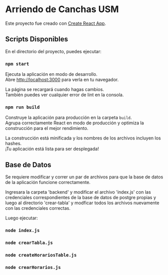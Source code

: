 # Arriendo de Canchas USM

Este proyecto fue creado con [Create React App](https://github.com/facebook/create-react-app).

## Scripts Disponibles

En el directorio del proyecto, puedes ejecutar:

### `npm start`

Ejecuta la aplicación en modo de desarrollo.\
Abre [http://localhost:3000](http://localhost:3000) para verla en tu navegador.

La página se recargará cuando hagas cambios.\
También puedes ver cualquier error de lint en la consola.

### `npm run build`

Construye la aplicación para producción en la carpeta `build`.\
Agrupa correctamente React en modo de producción y optimiza la construcción para el mejor rendimiento.

La construcción está minificada y los nombres de los archivos incluyen los hashes.\
¡Tu aplicación está lista para ser desplegada!


## Base de Datos

Se requiere modificar y correr un par de archivos para que la base de datos de la aplicación funcione correctamente.

Ingresara la carpeta 'backend' y modificar el archivo 'index.js' con las credenciales correspondientes de la base de datos de postgre propias y luego al directorio 'crear-tabla' y modficar todos los archivos nuevamente con las credenciales correctas. 

Luego ejecutar:

### `node index.js`
### `node crearTabla.js`
### `node createHorariosTable.js`
### `node crearHorarios.js`


